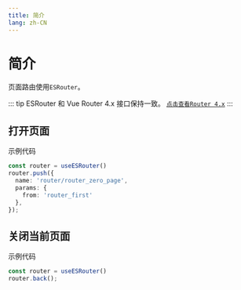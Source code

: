 ```yaml
---
title: 简介
lang: zh-CN
---
```


# 简介

页面路由使用`ESRouter`。

::: tip ESRouter 和 Vue Router 4.x 接口保持一致。
[`点击查看Router 4.x`](https://router.vuejs.org)
:::

## 打开页面

示例代码

```ts
const router = useESRouter()
router.push({
  name: 'router/router_zero_page',
  params: {
    from: 'router_first'
  },
});
```

## 关闭当前页面

示例代码

```ts
const router = useESRouter()
router.back();
```
